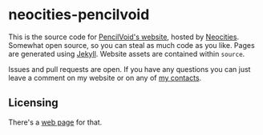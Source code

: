 # neocities-pencilvoid
This is the source code for [PencilVoid's website](https://pencilvoid.neocities.org/), hosted by [Neocities](https://neocities.org). Somewhat open source, so you can steal as much code as you like. Pages are generated using [Jekyll](https://jekyllrb.com). Website assets are contained within `source`.

Issues and pull requests are open. If you have any questions you can just leave a comment on my website or on any of [my contacts](https://pencilvoid.neocities.org/aboutme#otherplaces).

## Licensing
There's a [web page](https://pencilvoid.neocities.org/licensing) for that.
